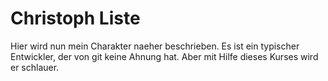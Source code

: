 # Christoph Liste
Hier wird nun mein Charakter naeher beschrieben.
Es ist ein typischer Entwickler, der von git keine Ahnung hat.
Aber mit Hilfe dieses Kurses wird er schlauer.
